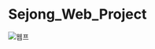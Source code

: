 # Sejong_Web_Project

![웹프](https://user-images.githubusercontent.com/49144667/91548501-6b9ffa00-e960-11ea-9201-011df4068989.png)
